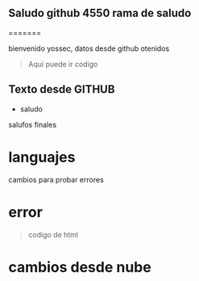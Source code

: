 ## Saludo github 4550 rama de saludo
=======

bienvenido yossec, datos desde github otenidos
> Aqui puede ir codigo
>
## Texto desde GITHUB
 - saludo

salufos finales
# languajes
 cambios 
 para probar errores
 # error
 > codigo de html
 # cambios desde nube
